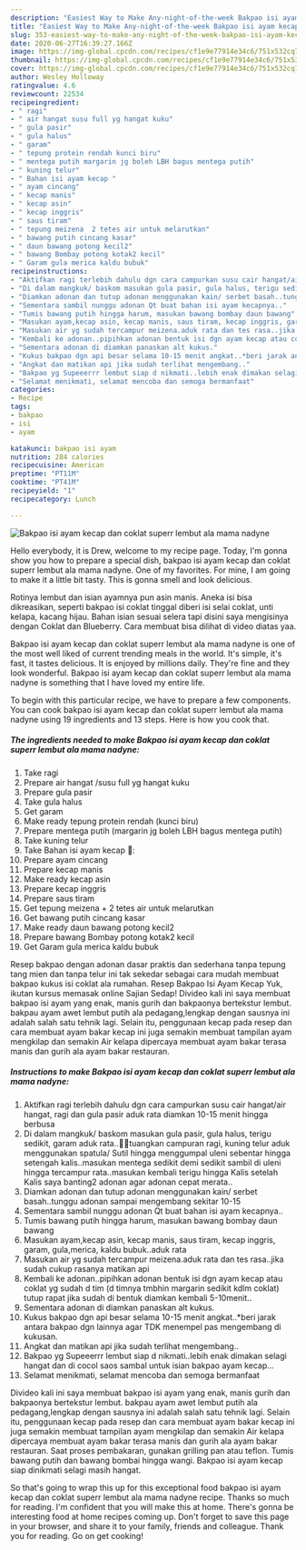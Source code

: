 ```yaml
---
description: "Easiest Way to Make Any-night-of-the-week Bakpao isi ayam kecap dan coklat superr lembut ala mama nadyne"
title: "Easiest Way to Make Any-night-of-the-week Bakpao isi ayam kecap dan coklat superr lembut ala mama nadyne"
slug: 353-easiest-way-to-make-any-night-of-the-week-bakpao-isi-ayam-kecap-dan-coklat-superr-lembut-ala-mama-nadyne
date: 2020-06-27T16:39:27.166Z
image: https://img-global.cpcdn.com/recipes/cf1e9e77914e34c6/751x532cq70/bakpao-isi-ayam-kecap-dan-coklat-superr-lembut-ala-mama-nadyne-foto-resep-utama.jpg
thumbnail: https://img-global.cpcdn.com/recipes/cf1e9e77914e34c6/751x532cq70/bakpao-isi-ayam-kecap-dan-coklat-superr-lembut-ala-mama-nadyne-foto-resep-utama.jpg
cover: https://img-global.cpcdn.com/recipes/cf1e9e77914e34c6/751x532cq70/bakpao-isi-ayam-kecap-dan-coklat-superr-lembut-ala-mama-nadyne-foto-resep-utama.jpg
author: Wesley Holloway
ratingvalue: 4.6
reviewcount: 22534
recipeingredient:
- " ragi"
- " air hangat susu full yg hangat kuku"
- " gula pasir"
- " gula halus"
- " garam"
- " tepung protein rendah kunci biru"
- " mentega putih margarin jg boleh LBH bagus mentega putih"
- " kuning telur"
- " Bahan isi ayam kecap "
- " ayam cincang"
- " kecap manis"
- " kecap asin"
- " kecap inggris"
- " saus tiram"
- " tepung meizena  2 tetes air untuk melarutkan"
- " bawang putih cincang kasar"
- " daun bawang potong kecil2"
- " bawang Bombay potong kotak2 kecil"
- " Garam gula merica kaldu bubuk"
recipeinstructions:
- "Aktifkan ragi terlebih dahulu dgn cara campurkan susu cair hangat/air hangat, ragi dan gula pasir aduk rata diamkan 10-15 menit hingga berbusa"
- "Di dalam mangkuk/ baskom masukan gula pasir, gula halus, terigu sedikit, garam aduk rata..🍘🍘tuangkan campuran ragi, kuning telur aduk menggunakan spatula/ Sutil hingga menggumpal uleni sebentar hingga setengah kalis..masukan mentega sedikit demi sedikit sambil di uleni hingga tercampur rata..masukan kembali terigu hingga Kalis setelah Kalis saya banting2 adonan agar adonan cepat merata.."
- "Diamkan adonan dan tutup adonan menggunakan kain/ serbet basah..tunggu adonan sampai mengembang sekitar 10-15"
- "Sementara sambil nunggu adonan Qt buat bahan isi ayam kecapnya.."
- "Tumis bawang putih hingga harum, masukan bawang bombay daun bawang"
- "Masukan ayam,kecap asin, kecap manis, saus tiram, kecap inggris, garam, gula,merica, kaldu bubuk..aduk rata"
- "Masukan air yg sudah tercampur meizena.aduk rata dan tes rasa..jika sudah cukup rasanya matikan api"
- "Kembali ke adonan..pipihkan adonan bentuk isi dgn ayam kecap atau coklat yg sudah d tim (d timnya tmbhin margarin sedikit kdlm coklat) tutup rapat jika sudah di bentuk diamkan kembali 5-10menit.."
- "Sementara adonan di diamkan panaskan alt kukus."
- "Kukus bakpao dgn api besar selama 10-15 menit angkat..*beri jarak antara bakpao dgn lainnya agar TDK menempel pas mengembang di kukusan."
- "Angkat dan matikan api jika sudah terlihat mengembang.."
- "Bakpao yg Supeeerrr lembut siap d nikmati..lebih enak dimakan selagi hangat dan di cocol saos sambal untuk isian bakpao ayam kecap..."
- "Selamat menikmati, selamat mencoba dan semoga bermanfaat"
categories:
- Recipe
tags:
- bakpao
- isi
- ayam

katakunci: bakpao isi ayam 
nutrition: 284 calories
recipecuisine: American
preptime: "PT11M"
cooktime: "PT41M"
recipeyield: "1"
recipecategory: Lunch

---
```



![Bakpao isi ayam kecap dan coklat superr lembut ala mama nadyne](https://img-global.cpcdn.com/recipes/cf1e9e77914e34c6/751x532cq70/bakpao-isi-ayam-kecap-dan-coklat-superr-lembut-ala-mama-nadyne-foto-resep-utama.jpg)

Hello everybody, it is Drew, welcome to my recipe page. Today, I'm gonna show you how to prepare a special dish, bakpao isi ayam kecap dan coklat superr lembut ala mama nadyne. One of my favorites. For mine, I am going to make it a little bit tasty. This is gonna smell and look delicious.

Rotinya lembut dan isian ayamnya pun asin manis. Aneka isi bisa dikreasikan, seperti bakpao isi coklat tinggal diberi isi selai coklat, unti kelapa, kacang hijau. Bahan isian sesuai selera tapi disini saya mengisinya dengan Coklat dan Blueberry. Cara membuat bisa dilihat di video diatas yaa.

Bakpao isi ayam kecap dan coklat superr lembut ala mama nadyne is one of the most well liked of current trending meals in the world. It's simple, it's fast, it tastes delicious. It is enjoyed by millions daily. They're fine and they look wonderful. Bakpao isi ayam kecap dan coklat superr lembut ala mama nadyne is something that I have loved my entire life.


To begin with this particular recipe, we have to prepare a few components. You can cook bakpao isi ayam kecap dan coklat superr lembut ala mama nadyne using 19 ingredients and 13 steps. Here is how you cook that.

<!--inarticleads1-->

##### The ingredients needed to make Bakpao isi ayam kecap dan coklat superr lembut ala mama nadyne:

1. Take  ragi
1. Prepare  air hangat /susu full yg hangat kuku
1. Prepare  gula pasir
1. Take  gula halus
1. Get  garam
1. Make ready  tepung protein rendah (kunci biru)
1. Prepare  mentega putih (margarin jg boleh LBH bagus mentega putih)
1. Take  kuning telur
1. Take  Bahan isi ayam kecap 🍗:
1. Prepare  ayam cincang
1. Prepare  kecap manis
1. Make ready  kecap asin
1. Prepare  kecap inggris
1. Prepare  saus tiram
1. Get  tepung meizena + 2 tetes air untuk melarutkan
1. Get  bawang putih cincang kasar
1. Make ready  daun bawang potong kecil2
1. Prepare  bawang Bombay potong kotak2 kecil
1. Get  Garam gula merica kaldu bubuk


Resep bakpao dengan adonan dasar praktis dan sederhana tanpa tepung tang mien dan tanpa telur ini tak sekedar sebagai cara mudah membuat bakpao kukus isi coklat ala rumahan. Resep Bakpao Isi Ayam Kecap Yuk, ikutan kursus memasak online Sajian Sedap! Divideo kali ini saya membuat bakpao isi ayam yang enak, manis gurih dan bakpaonya bertekstur lembut. bakpau ayam awet lembut putih ala pedagang,lengkap dengan sausnya ini adalah salah satu tehnik lagi. Selain itu, penggunaan kecap pada resep dan cara membuat ayam bakar kecap ini juga semakin membuat tampilan ayam mengkilap dan semakin Air kelapa dipercaya membuat ayam bakar terasa manis dan gurih ala ayam bakar restauran. 

<!--inarticleads2-->

##### Instructions to make Bakpao isi ayam kecap dan coklat superr lembut ala mama nadyne:

1. Aktifkan ragi terlebih dahulu dgn cara campurkan susu cair hangat/air hangat, ragi dan gula pasir aduk rata diamkan 10-15 menit hingga berbusa
1. Di dalam mangkuk/ baskom masukan gula pasir, gula halus, terigu sedikit, garam aduk rata..🍘🍘tuangkan campuran ragi, kuning telur aduk menggunakan spatula/ Sutil hingga menggumpal uleni sebentar hingga setengah kalis..masukan mentega sedikit demi sedikit sambil di uleni hingga tercampur rata..masukan kembali terigu hingga Kalis setelah Kalis saya banting2 adonan agar adonan cepat merata..
1. Diamkan adonan dan tutup adonan menggunakan kain/ serbet basah..tunggu adonan sampai mengembang sekitar 10-15
1. Sementara sambil nunggu adonan Qt buat bahan isi ayam kecapnya..
1. Tumis bawang putih hingga harum, masukan bawang bombay daun bawang
1. Masukan ayam,kecap asin, kecap manis, saus tiram, kecap inggris, garam, gula,merica, kaldu bubuk..aduk rata
1. Masukan air yg sudah tercampur meizena.aduk rata dan tes rasa..jika sudah cukup rasanya matikan api
1. Kembali ke adonan..pipihkan adonan bentuk isi dgn ayam kecap atau coklat yg sudah d tim (d timnya tmbhin margarin sedikit kdlm coklat) tutup rapat jika sudah di bentuk diamkan kembali 5-10menit..
1. Sementara adonan di diamkan panaskan alt kukus.
1. Kukus bakpao dgn api besar selama 10-15 menit angkat..*beri jarak antara bakpao dgn lainnya agar TDK menempel pas mengembang di kukusan.
1. Angkat dan matikan api jika sudah terlihat mengembang..
1. Bakpao yg Supeeerrr lembut siap d nikmati..lebih enak dimakan selagi hangat dan di cocol saos sambal untuk isian bakpao ayam kecap...
1. Selamat menikmati, selamat mencoba dan semoga bermanfaat


Divideo kali ini saya membuat bakpao isi ayam yang enak, manis gurih dan bakpaonya bertekstur lembut. bakpau ayam awet lembut putih ala pedagang,lengkap dengan sausnya ini adalah salah satu tehnik lagi. Selain itu, penggunaan kecap pada resep dan cara membuat ayam bakar kecap ini juga semakin membuat tampilan ayam mengkilap dan semakin Air kelapa dipercaya membuat ayam bakar terasa manis dan gurih ala ayam bakar restauran. Saat proses pembakaran, gunakan grilling pan atau teflon. Tumis bawang putih dan bawang bombai hingga wangi. Bakpao isi ayam kecap siap dinikmati selagi masih hangat. 

So that's going to wrap this up for this exceptional food bakpao isi ayam kecap dan coklat superr lembut ala mama nadyne recipe. Thanks so much for reading. I'm confident that you will make this at home. There's gonna be interesting food at home recipes coming up. Don't forget to save this page in your browser, and share it to your family, friends and colleague. Thank you for reading. Go on get cooking!
